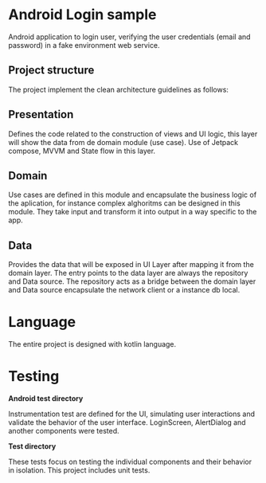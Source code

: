 # Android Login sample

Android application to login user, verifying the user credentials (email and password) in a fake environment web service.

## Project structure
The project implement the clean architecture guidelines as follows:

## Presentation

Defines the code related to the construction of views and UI logic, this layer will show the data from de domain module (use case).
Use of Jetpack compose, MVVM and State flow in this layer.

## Domain

Use cases are defined in this module and encapsulate the business logic of the aplication, 
for instance complex alghoritms can be designed in this module.
They take input and transform it into output in a way specific to the app.

## Data

Provides the data that will be exposed in UI Layer after mapping it from the domain layer.
The entry points to the data layer are always the repository and Data source.
The repository acts as a bridge between the domain layer and Data source encapsulate the network client or a instance db local.

# Language
The entire project is designed with kotlin language.

# Testing

**Android test directory**

Instrumentation test are defined for the UI, simulating user interactions and validate the behavior of the user interface.
LoginScreen, AlertDialog and another components were tested.

**Test directory** 

These tests focus on testing the individual components and their behavior in isolation.
This project includes unit tests.





